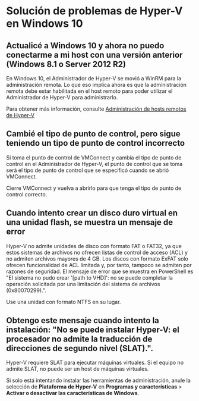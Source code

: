 # Solución de problemas de Hyper-V en Windows 10

## Actualicé a Windows 10 y ahora no puedo conectarme a mi host con una versión anterior (Windows 8.1 o Server 2012 R2)

En Windows 10, el Administrador de Hyper-V se movió a WinRM para la administración remota. Lo que eso implica ahora es que la administración remota debe estar habilitada en el host remoto para poder utilizar el Administrador de Hyper-V para administrarlo.

Para obtener más información, consulte [Administración de hosts remotos de Hyper-V](remote_host_management.md)

## Cambié el tipo de punto de control, pero sigue teniendo un tipo de punto de control incorrecto

Si toma el punto de control de VMConnect y cambia el tipo de punto de control en el Administrador de Hyper-V, el punto de control que se toma será el tipo de punto de control que se especificó cuando se abrió VMConnect.

Cierre VMConnect y vuelva a abrirlo para que tenga el tipo de punto de control correcto.

## Cuando intento crear un disco duro virtual en una unidad flash, se muestra un mensaje de error

Hyper-V no admite unidades de disco con formato FAT o FAT32, ya que estos sistemas de archivos no ofrecen listas de control de acceso (ACL) y no admiten archivos mayores de 4 GB. Los discos con formato ExFAT solo ofrecen funcionalidad de ACL limitada y, por tanto, tampoco se admiten por razones de seguridad.
El mensaje de error que se muestra en PowerShell es "El sistema no pudo crear '\[path to VHD\]': no se puede completar la operación solicitada por una limitación del sistema de archivos (0x80070299).".

Use una unidad con formato NTFS en su lugar.

## Obtengo este mensaje cuando intento la instalación: "No se puede instalar Hyper-V: el procesador no admite la traducción de direcciones de segundo nivel (SLAT).".

Hyper-V requiere SLAT para ejecutar máquinas virtuales. Si el equipo no admite SLAT, no puede ser un host de máquinas virtuales.

Si solo está intentando instalar las herramientas de administración, anule la selección de **Plataforma de Hyper-V** en **Programas y características** > **Activar o desactivar las características de Windows**.




